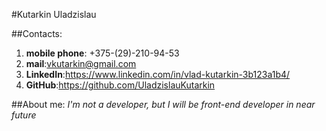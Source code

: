 #Kutarkin Uladzislau

##Contacts:
1. **mobile phone**: +375-(29)-210-94-53
2. **mail**:vkutarkin@gmail.com
3. **LinkedIn**:https://www.linkedin.com/in/vlad-kutarkin-3b123a1b4/
4. **GitHub**:https://github.com/UladzislauKutarkin

##About me:
 *I'm not a developer, but I will be front-end developer in near future*
 
